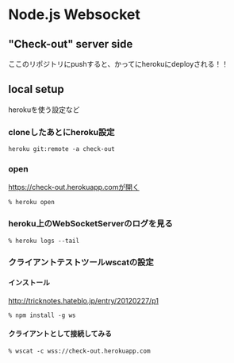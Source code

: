 # Node.js Websocket 
## "Check-out" server side
ここのリポジトリにpushすると、かってにherokuにdeployされる！！


## local setup
herokuを使う設定など

### cloneしたあとにheroku設定
```
heroku git:remote -a check-out  
```


### open 
https://check-out.herokuapp.comが開く
```
% heroku open
```


### heroku上のWebSocketServerのログを見る
```
% heroku logs --tail
```


### クライアントテストツールwscatの設定
#### インストール
http://tricknotes.hateblo.jp/entry/20120227/p1
```
% npm install -g ws
```


#### クライアントとして接続してみる
```
% wscat -c wss://check-out.herokuapp.com
```
